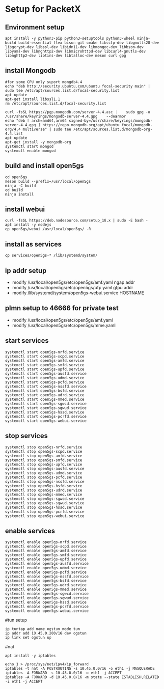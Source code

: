 Setup for PacketX
=================

Environment setup
-------------------------------------------------------
````
apt install -y python3-pip python3-setuptools python3-wheel ninja-build build-essential flex bison git cmake libsctp-dev libgnutls28-dev libgcrypt-dev libssl-dev libidn11-dev libmongoc-dev libbson-dev libyaml-dev libnghttp2-dev libmicrohttpd-dev libcurl4-gnutls-dev libnghttp2-dev libtins-dev libtalloc-dev meson curl gpg
````

install Mongodb
----------------------------------
````
#for some CPU only suport mongdb4.4
echo "deb http://security.ubuntu.com/ubuntu focal-security main" | sudo tee /etc/apt/sources.list.d/focal-security.list
apt update
apt-get install libssl1.1
rm /etc/apt/sources.list.d/focal-security.list

curl -fsSL https://pgp.mongodb.com/server-4.4.asc |    sudo gpg -o /usr/share/keyrings/mongodb-server-4.4.gpg    --dearmor
echo "deb [ arch=amd64,arm64 signed-by=/usr/share/keyrings/mongodb-server-4.4.gpg ] https://repo.mongodb.org/apt/ubuntu focal/mongodb-org/4.4 multiverse" | sudo tee /etc/apt/sources.list.d/mongodb-org-4.4.list
apt update
apt-get install -y mongodb-org
systemctl start mongod
systemctl enable mongod
````

build and install open5gs
-------------------------
````
cd open5gs
meson build --prefix=/usr/local/open5gs
ninja -C build
cd build
ninja install
````

install webui
--------------
````
curl -fsSL https://deb.nodesource.com/setup_18.x | sudo -E bash -
apt install -y nodejs
cp open5gs/webui /usr/local/open5gs/ -R
````

install as services
----------------
````
cp services/open5gs-* /lib/systemd/system/
````

ip addr setup
-------------
- modify /usr/local/open5gs/etc/open5gs/amf.yaml ngap addr 
- modify /usr/local/open5gs/etc/open5gs/ufp.yaml gtpu addr
- modify /lib/systemd/system/open5gs-webui.service HOSTNAME

plmn setup to 46666 for private test
------------------------------------
- modify /usr/local/open5gs/etc/open5gs/amf.yaml 
- modify /usr/local/open5gs/etc/open5gs/mme.yaml 

start services
---------------
````
systemctl start open5gs-nrfd.service
systemctl start open5gs-scpd.service
systemctl start open5gs-amfd.service
systemctl start open5gs-smfd.service
systemctl start open5gs-upfd.service
systemctl start open5gs-ausfd.service
systemctl start open5gs-udmd.service
systemctl start open5gs-pcfd.service
systemctl start open5gs-nssfd.service
systemctl start open5gs-bsfd.service
systemctl start open5gs-udrd.service
systemctl start open5gs-mmed.service
systemctl start open5gs-sgwcd.service
systemctl start open5gs-sgwud.service
systemctl start open5gs-hssd.service
systemctl start open5gs-pcrfd.service
systemctl start open5gs-webui.service
````

stop services
-------------
````
systemctl stop open5gs-nrfd.service
systemctl stop open5gs-scpd.service
systemctl stop open5gs-amfd.service
systemctl stop open5gs-smfd.service
systemctl stop open5gs-upfd.service
systemctl stop open5gs-ausfd.service
systemctl stop open5gs-udmd.service
systemctl stop open5gs-pcfd.service
systemctl stop open5gs-nssfd.service
systemctl stop open5gs-bsfd.service
systemctl stop open5gs-udrd.service
systemctl stop open5gs-mmed.service
systemctl stop open5gs-sgwcd.service
systemctl stop open5gs-sgwud.service
systemctl stop open5gs-hssd.service
systemctl stop open5gs-pcrfd.service
systemctl stop open5gs-webui.service
````

enable services
----------------
````
systemctl enable open5gs-nrfd.service
systemctl enable open5gs-scpd.service
systemctl enable open5gs-amfd.service
systemctl enable open5gs-smfd.service
systemctl enable open5gs-upfd.service
systemctl enable open5gs-ausfd.service
systemctl enable open5gs-udmd.service
systemctl enable open5gs-pcfd.service
systemctl enable open5gs-nssfd.service
systemctl enable open5gs-bsfd.service
systemctl enable open5gs-udrd.service
systemctl enable open5gs-mmed.service
systemctl enable open5gs-sgwcd.service
systemctl enable open5gs-sgwud.service
systemctl enable open5gs-hssd.service
systemctl enable open5gs-pcrfd.service
systemctl enable open5gs-webui.service
````

#tun setup
````
ip tuntap add name ogstun mode tun
ip addr add 10.45.0.200/16 dev ogstun
ip link set ogstun up
````

#nat
````
apt install -y iptables

echo 1 > /proc/sys/net/ipv4/ip_forward
iptables -t nat -A POSTROUTING -s 10.45.0.0/16 -o eth1 -j MASQUERADE
iptables -A FORWARD -s 10.45.0.0/16 -o eth1 -j ACCEPT
iptables -A FORWARD -d 10.45.0.0/16 -m state --state ESTABLISH,RELATED -i eth1 -j ACCEPT
````
